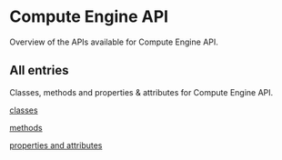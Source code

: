 [
This is a templated file. Adding content to this file may result in it being
reverted. Instead, if you want to place additional content, create an
"overview_content.md" file in `docs/` directory. The Sphinx tool will
pick up on the content and merge the content.
]: #

# Compute Engine API

Overview of the APIs available for Compute Engine API.

## All entries

Classes, methods and properties & attributes for
Compute Engine API.

[classes](https://cloud.google.com/python/docs/reference/compute-v1beta/latest/summary_class.html)

[methods](https://cloud.google.com/python/docs/reference/compute-v1beta/latest/summary_method.html)

[properties and
attributes](https://cloud.google.com/python/docs/reference/compute-v1beta/latest/summary_property.html)
